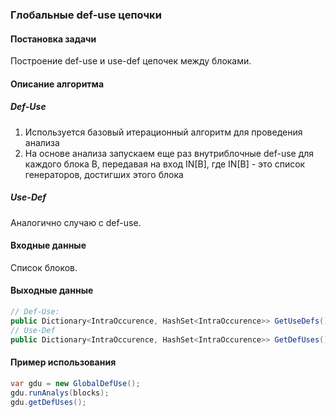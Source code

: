 ### Глобальные def-use цепочки

#### Постановка задачи

Построение def-use и use-def цепочек между блоками.

#### Описание алгоритма

##### Def-Use

1. Используется базовый итерационный алгоритм для проведения анализа
2. На основе анализа запускаем еще раз внутриблочные def-use для каждого блока B, передавая на вход IN[B], где IN[B] - это список генераторов, достигших этого блока

##### Use-Def

Аналогично случаю с def-use.

#### Входные данные
Список блоков.

#### Выходные данные 

```cs
// Def-Use:
public Dictionary<IntraOccurence, HashSet<IntraOccurence>> GetUseDefs();
// Use-Def
public Dictionary<IntraOccurence, HashSet<IntraOccurence>> GetDefUses();
```

#### Пример использования

```cs
var gdu = new GlobalDefUse();
gdu.runAnalys(blocks);
gdu.getDefUses();
```